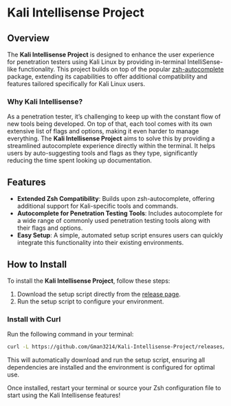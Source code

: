 # Kali Intellisense Project

## Overview

The **Kali Intellisense Project** is designed to enhance the user experience for penetration testers using Kali Linux by providing in-terminal IntelliSense-like functionality. This project builds on top of the popular [zsh-autocomplete](https://github.com/marlonrichert/zsh-autocomplete) package, extending its capabilities to offer additional compatibility and features tailored specifically for Kali Linux users.

### Why Kali Intellisense?

As a penetration tester, it’s challenging to keep up with the constant flow of new tools being developed. On top of that, each tool comes with its own extensive list of flags and options, making it even harder to manage everything. The **Kali Intellisense Project** aims to solve this by providing a streamlined autocomplete experience directly within the terminal. It helps users by auto-suggesting tools and flags as they type, significantly reducing the time spent looking up documentation.

## Features

- **Extended Zsh Compatibility**: Builds upon zsh-autocomplete, offering additional support for Kali-specific tools and commands.
- **Autocomplete for Penetration Testing Tools**: Includes autocomplete for a wide range of commonly used penetration testing tools along with their flags and options.
- **Easy Setup**: A simple, automated setup script ensures users can quickly integrate this functionality into their existing environments.

## How to Install

To install the **Kali Intellisense Project**, follow these steps:

1. Download the setup script directly from the [release page](https://github.com/Gman3214/Kali-Intellisense-Project/releases/download/Release/setup.sh).
2. Run the setup script to configure your environment.

### Install with Curl

Run the following command in your terminal:

```bash
curl -L https://github.com/Gman3214/Kali-Intellisense-Project/releases/download/Release/setup.sh | bash
```

This will automatically download and run the setup script, ensuring all dependencies are installed and the environment is configured for optimal use.

Once installed, restart your terminal or source your Zsh configuration file to start using the Kali Intellisense features!
